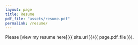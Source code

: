 ```yaml
---
layout: page
title: Resume
pdf_file: "assets/resume.pdf"
permalink: /resume/
---
```


Please [view my resume here]({{ site.url }}/{{ page.pdf_file }}).
